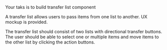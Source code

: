 Your taks is to build transfer list component

A transfer list allows users to pass items from one list to another.
UX mockup is provided.

The transfer list should consist of two lists with directional transfer buttons.
The user should be able to select one or multiple items and move items to the other list
by clicking the action buttons.

